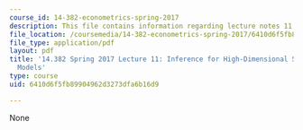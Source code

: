 ```yaml
---
course_id: 14-382-econometrics-spring-2017
description: This file contains information regarding lecture notes 11.
file_location: /coursemedia/14-382-econometrics-spring-2017/6410d6f5fb89904962d3273dfa6b16d9_MIT14_382S17_lec11.pdf
file_type: application/pdf
layout: pdf
title: '14.382 Spring 2017 Lecture 11: Inference for High-Dimensional Sparse Econometric
  Models'
type: course
uid: 6410d6f5fb89904962d3273dfa6b16d9

---
```

None